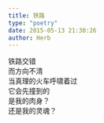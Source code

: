 ```yaml
---  
title: 铁路  
type: "poetry"  
date: 2015-05-13 21:30:26  
author: Herb  
---  
```

铁路交错  
而方向不清  
当真理的火车呼啸着过  
它会先撞到的  
是我的肉身？  
还是我的灵魂？